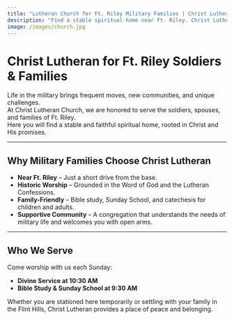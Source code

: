 ```yaml
---
title: "Lutheran Church for Ft. Riley Military Families | Christ Lutheran Manhattan, KS"
description: "Find a stable spiritual home near Ft. Riley. Christ Lutheran Church in Manhattan, KS offers traditional Lutheran worship and community for soldiers and their families."
image: /images/church.jpg
---
```


# Christ Lutheran for Ft. Riley Soldiers & Families

Life in the military brings frequent moves, new communities, and unique challenges.  
At Christ Lutheran Church, we are honored to serve the soldiers, spouses, and families of Ft. Riley.  
Here you will find a stable and faithful spiritual home, rooted in Christ and His promises.

---

## Why Military Families Choose Christ Lutheran

- **Near Ft. Riley** – Just a short drive from the base.  
- **Historic Worship** – Grounded in the Word of God and the Lutheran Confessions.  
- **Family-Friendly** – Bible study, Sunday School, and catechesis for children and adults.  
- **Supportive Community** – A congregation that understands the needs of military life and welcomes you with open arms.  

---

## Who We Serve

Come worship with us each Sunday:

- **Divine Service at 10:30 AM**  
- **Bible Study & Sunday School at 9:30 AM**

Whether you are stationed here temporarily or settling with your family in the Flint Hills, Christ Lutheran provides a place of peace and belonging.

